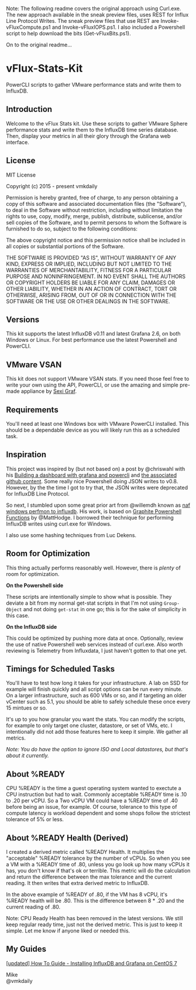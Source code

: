 Note:  The following readme covers the original approach using Curl.exe.  The new approach available in the sneak preview files, uses REST for Influx Line Protocol Writes.  The sneak preview files that use REST are Invoke-vFluxCompute.ps1 and Invoke-vFluxIOPS.ps1.  I also included a Powershell script to help download the bits (Get-vFluxBits.ps1).

On to the original readme...

# vFlux-Stats-Kit
PowerCLI scripts to gather VMware performance stats and write them to InfluxDB.

## Introduction
Welcome to the vFlux Stats kit.  Use these scripts to gather VMware Sphere performance stats and write them to the InfluxDB time series database.  Then, display your metrics in all their glory through the Grafana web interface.

## License
MIT License

Copyright (c) 2015 - present vmkdaily

Permission is hereby granted, free of charge, to any person obtaining a copy of this software and associated documentation files (the "Software"), to deal in the Software without restriction, including without limitation the rights to use, copy, modify, merge, publish, distribute, sublicense, and/or sell copies of the Software, and to permit persons to whom the Software is furnished to do so, subject to the following conditions:

The above copyright notice and this permission notice shall be included in all copies or substantial portions of the Software.

THE SOFTWARE IS PROVIDED "AS IS", WITHOUT WARRANTY OF ANY KIND, EXPRESS OR IMPLIED, INCLUDING BUT NOT LIMITED TO THE WARRANTIES OF MERCHANTABILITY, FITNESS FOR A PARTICULAR PURPOSE AND NONINFRINGEMENT. IN NO EVENT SHALL THE AUTHORS OR COPYRIGHT HOLDERS BE LIABLE FOR ANY CLAIM, DAMAGES OR OTHER LIABILITY, WHETHER IN AN ACTION OF CONTRACT, TORT OR OTHERWISE, ARISING FROM, OUT OF OR IN CONNECTION WITH THE SOFTWARE OR THE USE OR OTHER DEALINGS IN THE SOFTWARE.

## Versions
This kit supports the latest InfluxDB v0.11 and latest Grafana 2.6, on both Windows or Linux.  For best performance use the latest Powershell and PowerCLI.

## VMware VSAN
This kit does not support VMware VSAN stats.  If you need those feel free to write your own using the API, PowerCLI, or use the amazing and simple pre-made appliance by [Sexi Graf](http://www.sexigraf.fr/).

## Requirements
You'll need at least one Windows box with VMware PowerCLI installed.  This should be a dependable device as you will likely run this as a scheduled task.<br>

## Inspiration
This project was inspired by (but not based on) a post by @chriswahl with his [Building a dashboard with grafana and powercli](http://wahlnetwork.com/2015/04/29/building-a-dashboard-with-grafana-influxdb-and-powercli/) and [the associated github content](https://github.com/WahlNetwork/grafana-vsphere-lab).  Some really nice Powershell doing JSON writes to v0.8.  However, by the the time I got to try that, the JSON writes were deprecated for InfluxDB Line Protocol.

So next, I stumbled upon some great prior art from @willemdh known as [naf windows perfmon to influxdb](https://github.com/willemdh/naf_windows_perfmon_to_influxdb/blob/master/naf_windows_perfmon_to_influxdb.ps1). His work, is based on [Graphite Powershell Functions](https://github.com/MattHodge/Graphite-PowerShell-Functions) by @MattHodge.  I borrowed their technique for performing InfluxDB writes using curl.exe for Windows.

I also use some hashing techniques from Luc Dekens.

## Room for Optimization
This thing actually performs reasonably well.  However, there is _plenty_ of room for optimization.  

**On the Powershell side**

These scripts are intentionally simple to show what is possible.  They deviate a bit from my normal get-stat scripts in that I'm not using `Group-Object` and not doing `get-stat` in one go; this is for the sake of simplicity in this case.  

**On the InfluxDB side**  

This could be optimized by pushing more data at once.  Optionally, review the use of native Powershell web services instead of curl.exe.  Also worth reviewing is Telemetry from Influxdata, I just haven't gotten to that one yet.

## Timings for Scheduled Tasks
You'll have to test how long it takes for your infrastructure.  A lab on SSD for example will finish quickly and all script options can be run every minute.  On a larger infrastructure, such as 600 VMs or so, and if targeting an older vCenter such as 5.1, you should be able to safely schedule these once every 15 mintues or so.

It's up to you how granular you want the stats.  You can modify the scripts, for example to only target one cluster, datastore, or set of VMs, etc.  I intentionally did not add those features here to keep it simple.  We gather all metrics.

*Note:  You do have the option to ignore ISO and Local datastores, but that's about it currently.*

## About %READY
CPU %READY is the time a guest operating system wanted to exectute a CPU instruction but had to wait.  Commonly acceptable %READY time is .10 to .20 per vCPU.  So a Two vCPU VM could have a %READY time of .40 before being an issue, for example.  Of course, tolerance to this type of compute latency is workload dependent and some shops follow the strictest tolerance of 5% or less.

## About %READY Health (Derived)
I created a derived metric called %READY Health.  It multiplies the "acceptable" %READY tolerance by the number of vCPUs.  So when you see a VM with a %READY time of .80, unless you go look up how many vCPUs it has, you don't know if that's ok or terrible.  This metric will do the calculation and return the difference between the max tolerance and the current reading.  It then writes that extra derived metric to InfluxDB.

In the above example of %READY of .80, if the VM has 8 vCPU, it's %READY health will be .80.  This is the difference between 8 * .20 and the current reading of .80.

Note: CPU Ready Health has been removed in the latest versions. We still keep regular ready time, just not the derived metric. This is just to keep it simple. Let me know if anyone liked or needed this.

## My Guides
[[updated] How To Guide - Installing InfluxDB and Grafana on CentOS 7](https://vmkdaily.ghost.io/collecting-and-visualizing-vsphere-performance-metrics-with-powercli-influxdb-and-grafana/)<br>

Mike<br>
@vmkdaily
